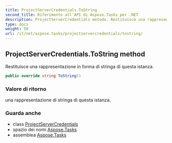 ```yaml
---
title: ProjectServerCredentials.ToString
second_title: Riferimento all'API di Aspose.Tasks per .NET
description: ProjectServerCredentials metodo. Restituisce una rappresentazione in forma di stringa di questa istanza.
type: docs
weight: 50
url: /it/net/aspose.tasks/projectservercredentials/tostring/
---
```

## ProjectServerCredentials.ToString method

Restituisce una rappresentazione in forma di stringa di questa istanza.

```csharp
public override string ToString()
```

### Valore di ritorno

una rappresentazione di stringa di questa istanza.

### Guarda anche

* class [ProjectServerCredentials](../)
* spazio dei nomi [Aspose.Tasks](../../projectservercredentials/)
* assemblea [Aspose.Tasks](../../../)


